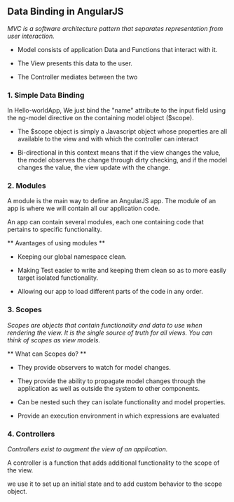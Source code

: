 ## Data Binding in AngularJS
*MVC is a software architecture pattern that separates representation from user interaction.*
-  Model  consists of application Data and Functions that interact with it.

- The View presents this data to the user.

- The Controller mediates between the two

### 1. Simple Data Binding

In Hello-worldApp, We just bind the "name" attribute to the input field using the ng-model directive on the containing model object ($scope).

- The $scope object is simply a Javascript object whose properties are all available to the view and with which the controller can interact

- Bi-directional in this context means that if the view changes the value, the model observes the change through dirty checking, and if the model changes the value, the view update with the change.

### 2. Modules

A module is the main way to define an AngularJS app. The module of an app is where we will contain all our application code.

An app can contain several modules, each one containing code that pertains to specific functionality.

** Avantages of using modules **

- Keeping our global namespace clean.

- Making Test easier to write and keeping them clean so as to more easily target isolated functionality.

- Allowing our app to load different parts of the code in any order.

### 3. Scopes

*Scopes are objects that contain functionality and data to use when rendering the view.
It is the single source of truth for all views. You can think of scopes as view models.*

** What can Scopes do? **

- They provide observers to watch for model changes.

- They provide the ability to propagate model changes through the application as well as outside the system to other components.


- Can be nested such they can isolate functionality and model properties.

- Provide an execution environment in which expressions are evaluated

### 4. Controllers

*Controllers exist to augment the view of an application.*

A controller is a function that adds additional functionality to the scope of the view.

we use it to set up an initial state and to add custom behavior to the scope object.
